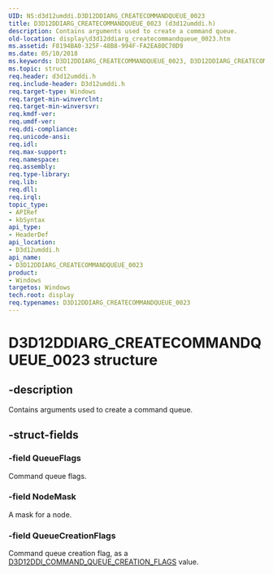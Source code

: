 ```yaml
---
UID: NS:d3d12umddi.D3D12DDIARG_CREATECOMMANDQUEUE_0023
title: D3D12DDIARG_CREATECOMMANDQUEUE_0023 (d3d12umddi.h)
description: Contains arguments used to create a command queue.
old-location: display\d3d12ddiarg_createcommandqueue_0023.htm
ms.assetid: F8194BA0-325F-48B8-994F-FA2EA80C70D9
ms.date: 05/10/2018
ms.keywords: D3D12DDIARG_CREATECOMMANDQUEUE_0023, D3D12DDIARG_CREATECOMMANDQUEUE_0023 structure [Display Devices], d3d12umddi/D3D12DDIARG_CREATECOMMANDQUEUE_0023, display.d3d12ddiarg_createcommandqueue_0023
ms.topic: struct
req.header: d3d12umddi.h
req.include-header: D3d12umddi.h
req.target-type: Windows
req.target-min-winverclnt: 
req.target-min-winversvr: 
req.kmdf-ver: 
req.umdf-ver: 
req.ddi-compliance: 
req.unicode-ansi: 
req.idl: 
req.max-support: 
req.namespace: 
req.assembly: 
req.type-library: 
req.lib: 
req.dll: 
req.irql: 
topic_type:
- APIRef
- kbSyntax
api_type:
- HeaderDef
api_location:
- D3d12umddi.h
api_name:
- D3D12DDIARG_CREATECOMMANDQUEUE_0023
product:
- Windows
targetos: Windows
tech.root: display
req.typenames: D3D12DDIARG_CREATECOMMANDQUEUE_0023
---
```


# D3D12DDIARG_CREATECOMMANDQUEUE_0023 structure


## -description


Contains arguments used to create a command queue.


## -struct-fields




### -field QueueFlags

Command queue flags. 


### -field NodeMask

A mask for a node.


### -field QueueCreationFlags

Command queue creation flag, as a <a href="https://docs.microsoft.com/windows-hardware/drivers/ddi/content/d3d12umddi/ne-d3d12umddi-d3d12ddi_command_queue_creation_flags">D3D12DDI_COMMAND_QUEUE_CREATION_FLAGS</a> value. 

